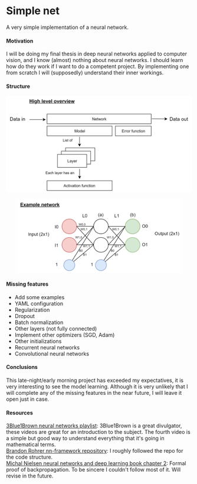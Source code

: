 # Simple net
A very simple implementation of a neural network.
#### Motivation
I will be doing my final thesis in deep neural networks applied to computer vision, and I know (almost) nothing about neural networks. I should learn how do they work if I want to do a competent project. By implementing one from scratch I will (supposedly) understand their inner workings. 

#### Structure
<p align="center">
<img src="./docs/imgs/code-schematic.png" width="600">
</p>
<p align="center">
<img src="./docs/imgs/sample-arch.png" width="450">
</p>

#### Missing features
- Add some examples
- YAML configuration
- Regularization
- Dropout
- Batch normalization
- Other layers (not fully connected)
- Implement other optimizers (SGD, Adam)
- Other initializations
- Recurrent neural networks
- Convolutional neural networks

#### Conclusions
This late-night/early morning project has exceeded my expectatives, it is very interesting to see the model learning. Although it is very unlikely that I will complete any of the missing features in the near future, I will leave it open just in case.

#### Resources
[3Blue1Brown neural networks playlist](https://www.youtube.com/playlist?list=PLZHQObOWTQDNU6R1_67000Dx_ZCJB-3pi): 3Blue1Brown is a great divulgator, these videos are great for an introduction to the subject. The fourth video is a simple but good way to understand everything that it's going in mathematical terms.  
[Brandon Rohrer nn-framework repository](https://github.com/brohrer/nn_framework):
I roughly followed the repo for the code structure.  
[Michal Nielsen neural networks and deep learning book chapter 2](http://neuralnetworksanddeeplearning.com/chap2.html): Formal proof of backpropagation. To be sincere I couldn't follow most of it. Will revise in the future.